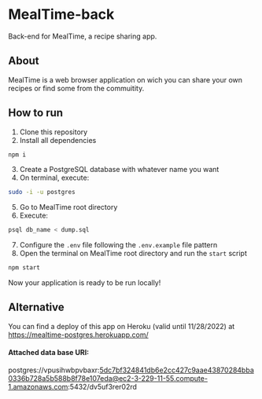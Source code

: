 # MealTime-back

Back-end for MealTime, a recipe sharing app.

## About

MealTime is a web browser application on wich you can share your own recipes or find some from the commuitity.

## How to run

1. Clone this repository
2. Install all dependencies

```bash
npm i
```

3. Create a PostgreSQL database with whatever name you want
4. On terminal, execute:

```bash
sudo -i -u postgres
```
 
 5. Go to MealTime root directory
 6. Execute:

```bash
psql db_name < dump.sql
```
7. Configure the `.env` file following the `.env.example` file pattern
8. Open the terminal on MealTime root directory and run the `start` script 

```bash
npm start
```
Now your application is ready to be run locally!

## Alternative

You can find a deploy of this app on Heroku (valid until 11/28/2022) at https://mealtime-postgres.herokuapp.com/

#### Attached data base URI: 
postgres://vpusihwbpvbaxr:5dc7bf324841db6e2cc427c9aae43870284bba0336b728a5b588b8f78e107eda@ec2-3-229-11-55.compute-1.amazonaws.com:5432/dv5uf3rer02rd
